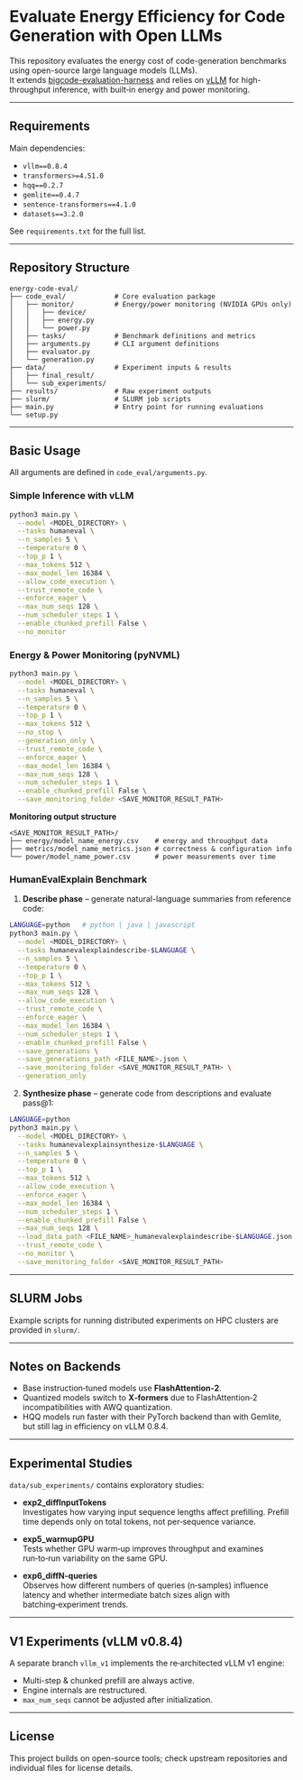 # Evaluate Energy Efficiency for Code Generation with Open LLMs

This repository evaluates the energy cost of code-generation benchmarks using open-source large language models (LLMs).  
It extends [bigcode-evaluation-harness](https://github.com/bigcode-project/bigcode-evaluation-harness) and relies on [vLLM](https://github.com/vllm-project/vllm) for high-throughput inference, with built‑in energy and power monitoring.

---

## Requirements

Main dependencies:
- `vllm==0.8.4`
- `transformers>=4.51.0`
- `hqq==0.2.7`
- `gemlite==0.4.7`
- `sentence-transformers==4.1.0`
- `datasets==3.2.0`

See `requirements.txt` for the full list.

---

## Repository Structure

```
energy-code-eval/
├── code_eval/            # Core evaluation package
│   ├── monitor/          # Energy/power monitoring (NVIDIA GPUs only)
│   │   ├── device/
│   │   ├── energy.py
│   │   └── power.py
│   ├── tasks/            # Benchmark definitions and metrics
│   ├── arguments.py      # CLI argument definitions
│   ├── evaluator.py
│   └── generation.py
├── data/                 # Experiment inputs & results
│   ├── final_result/
│   └── sub_experiments/
├── results/              # Raw experiment outputs
├── slurm/                # SLURM job scripts
├── main.py               # Entry point for running evaluations
└── setup.py
```

---

## Basic Usage

All arguments are defined in `code_eval/arguments.py`.

### Simple Inference with vLLM
```bash
python3 main.py \
  --model <MODEL_DIRECTORY> \
  --tasks humaneval \
  --n_samples 5 \
  --temperature 0 \
  --top_p 1 \
  --max_tokens 512 \
  --max_model_len 16384 \
  --allow_code_execution \
  --trust_remote_code \
  --enforce_eager \
  --max_num_seqs 128 \
  --num_scheduler_steps 1 \
  --enable_chunked_prefill False \
  --no_monitor
```

### Energy & Power Monitoring (pyNVML)
```bash
python3 main.py \
  --model <MODEL_DIRECTORY> \
  --tasks humaneval \
  --n_samples 5 \
  --temperature 0 \
  --top_p 1 \
  --max_tokens 512 \
  --no_stop \
  --generation_only \
  --trust_remote_code \
  --enforce_eager \
  --max_model_len 16384 \
  --max_num_seqs 128 \
  --num_scheduler_steps 1 \
  --enable_chunked_prefill False \
  --save_monitoring_folder <SAVE_MONITOR_RESULT_PATH>
```

**Monitoring output structure**
```
<SAVE_MONITOR_RESULT_PATH>/
├── energy/model_name_energy.csv    # energy and throughput data
├── metrics/model_name_metrics.json # correctness & configuration info
└── power/model_name_power.csv      # power measurements over time
```

### HumanEvalExplain Benchmark

1. **Describe phase** – generate natural-language summaries from reference code:

```bash
LANGUAGE=python   # python | java | javascript
python3 main.py \
  --model <MODEL_DIRECTORY> \
  --tasks humanevalexplaindescribe-$LANGUAGE \
  --n_samples 5 \
  --temperature 0 \
  --top_p 1 \
  --max_tokens 512 \
  --max_num_seqs 128 \
  --allow_code_execution \
  --trust_remote_code \
  --enforce_eager \
  --max_model_len 16384 \
  --num_scheduler_steps 1 \
  --enable_chunked_prefill False \
  --save_generations \
  --save_generations_path <FILE_NAME>.json \
  --save_monitoring_folder <SAVE_MONITOR_RESULT_PATH> \
  --generation_only
```

2. **Synthesize phase** – generate code from descriptions and evaluate pass@1:

```bash
LANGUAGE=python
python3 main.py \
  --model <MODEL_DIRECTORY> \
  --tasks humanevalexplainsynthesize-$LANGUAGE \
  --n_samples 5 \
  --temperature 0 \
  --top_p 1 \
  --max_tokens 512 \
  --allow_code_execution \
  --enforce_eager \
  --max_model_len 16384 \
  --num_scheduler_steps 1 \
  --enable_chunked_prefill False \
  --max_num_seqs 128 \
  --load_data_path <FILE_NAME>_humanevalexplaindescribe-$LANGUAGE.json \
  --trust_remote_code \
  --no_monitor \
  --save_monitoring_folder <SAVE_MONITOR_RESULT_PATH>
```

---

## SLURM Jobs

Example scripts for running distributed experiments on HPC clusters are provided in `slurm/`.

---

## Notes on Backends

- Base instruction‑tuned models use **FlashAttention‑2**.
- Quantized models switch to **X‑formers** due to FlashAttention‑2 incompatibilities with AWQ quantization.
- HQQ models run faster with their PyTorch backend than with Gemlite, but still lag in efficiency on vLLM 0.8.4.

---

## Experimental Studies

`data/sub_experiments/` contains exploratory studies:

- **exp2_diffInputTokens**  
  Investigates how varying input sequence lengths affect prefilling. Prefill time depends only on total tokens, not per‑sequence variance.

- **exp5_warmupGPU**  
  Tests whether GPU warm‑up improves throughput and examines run‑to‑run variability on the same GPU.

- **exp6_diffN-queries**  
  Observes how different numbers of queries (n‑samples) influence latency and whether intermediate batch sizes align with batching‑experiment trends.

---

## V1 Experiments (vLLM v0.8.4)

A separate branch `vllm_v1` implements the re‑architected vLLM v1 engine:
- Multi-step & chunked prefill are always active.
- Engine internals are restructured.
- `max_num_seqs` cannot be adjusted after initialization.

---

## License

This project builds on open-source tools; check upstream repositories and individual files for license details.

